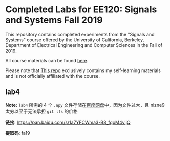 # Completed Labs for EE120: Signals and Systems Fall 2019
This repository contains completed experiments from the "Signals and Systems" course offered by the University of California, Berkeley, Department of Electrical Engineering and Computer Sciences in the Fall of 2019.

All course materials can be found [here](https://inst.eecs.berkeley.edu/~ee120/fa19/).

Please note that [This repo](https://github.com/nizne9/EE120-19fa) exclusively contains my self-learning materials and is not officially affiliated with the course.

## lab4
**Note:** `lab4` 所需的 4 个 `.npy` 文件存储在[百度网盘](https://pan.baidu.com/s/1a7YFCWma3-B8_fqoM4vijQ)中，因为文件过大，且 nizne9 太穷以至于无法承担 `git lfs` 的价格

**链接**: https://pan.baidu.com/s/1a7YFCWma3-B8_fqoM4vijQ 

**提取码**: fa19
